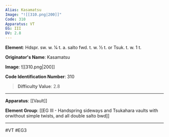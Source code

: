 ```yaml
---
Alias: Kasamatsu
Image: "![[310.png|200]]"
Code: 310
Apparatus: VT
EG: III
DV: 2.8
---
```

**Element**: Hdspr. sw. w. 1⁄4 t. a. salto fwd. t. w. 1⁄2 t. or Tsuk. t. w. 1 t.

**Originator's Name**: Kasamatsu

**Image**:
![[310.png|200]]

**Code Identification Number**: 310

>**Difficulty Value**: 2.8

___
**Apparatus**: [[Vault]]

**Element Group**: [[EG III - Handspring sideways and Tsukahara vaults with orwithout simple twists, and all double salto bwd]]
___
#VT #EG3
